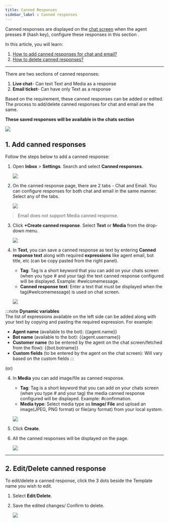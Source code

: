 ```yaml
---
title: Canned Responses
sidebar_label : Canned responses
---
```


Canned responses are displayed on the [chat screen](https://docs.yellow.ai/docs/platform_concepts/inbox/chats/chatscreen#1-chat-screen) when the agent presses # (hash key), configure these responses in this section . 

In this article, you will learn:
1. [How to add canned responses for chat and email?](#add)
2. [How to delete canned responses?](#delete)

---

<!--
**What are canned responses?**

Canned Responses are pre-defined notifications for frequent replies, with which the support reps can reply to emails with ease. Other than a customized template for individual emails, the canned response can be sent to the frequently raised requests. It reduces the response time and also provides a personal touch to the request. The response can be made private or public according to your convenience. You can add, manage and share a canned response.
 
It allows you to:

* Create and manage customizable templates for comments and issue descriptions.
* Add automated actions to templates/chats.
* Quickly insert favorite templates with just one click.

-->


There are two sections of canned responses:
1. **Live chat**- Can text Text and Media as a response
2. **Email ticket**- Can have only Text as a response

Based on the requirement, these canned responses can be added or edited. The process to add/delete canned responses for chat and email are the same. 


**These saved responses will be available in the chats section**

![](https://i.imgur.com/5CqmfB6.png)


## <a name="add"></a> 1. Add canned responses 

Follow the steps below to add a canned response:

1. Open **Inbox** > **Settings**. Search and select **Canned responses**.

    ![](https://i.imgur.com/LMuoMr3.png)

2. On the canned response page, there are 2 tabs - Chat and Email. You can configure responses for both chat and email in the same manner. Select any of the tabs.

    ![](https://i.imgur.com/QlybMMh.png)

> Email does not support Media canned response. 

3. Click **+Create canned response**. Select **Text** or **Media** from the drop-down menu. 

    ![](https://i.imgur.com/iBujuJF.png)

4. In **Text**, you can save a canned response as text by entering **Canned response text** along with required **expressions** like agent email, bot title, etc (can be copy pasted from the right panel).  
    - **Tag**: Tag is a short keyword that you can add on your chats screen (when you type # and your tag) the text canned response configured will be displayed. Example: #welcomemessage.
    - **Canned response text**: Enter a text that must be displayed when the tag(#welcomemessage) is used on chat screen. 
    
    ![](https://i.imgur.com/Zj1e8iL.png)   

:::note 
**Dynamic variables**     
The list of expressions available on the left side can be added along with your text by copying and pasting the required expression. For example:        
- **Agent name** (available to the bot): {{agent.name}}
- **Bot name** (available to the bot): {{agent.username}}
- **Customer name** (to be entered by the agent on the chat screen/fetched from the flow): {{bot.botname}}
- **Custom fields** (to be entered by the agent on the chat screen):  Will vary based on the custom fields
:::


(or)

4.  In **Media** you can add image/file as canned response. 
    - **Tag**: Tag is a short keyword that you can add on your chats screen (when you type # and your tag) the media canned response configured will be displayed. Example: #confirmation.
    - **Media type**: Select media type as **Image/ File** and upload an image(JPEG, PNG format) or file(any format) from your local system. 
    
    ![](https://i.imgur.com/jsUqUB0.jpg)
    
5. Click **Create**.  
6. All the canned responses will be displayed on the page.   

    ![](https://i.imgur.com/N0kjNRg.png) 


------

## <a name="delete"></a> 2. Edit/Delete canned response

To edit/delete a canned response, click the 3 dots beside the Template name you wish to edit.

1. Select **Edit**/**Delete**.
2. Save the edited changes/ Confirm to delete.

    ![](https://i.imgur.com/HuV4z76.png)
